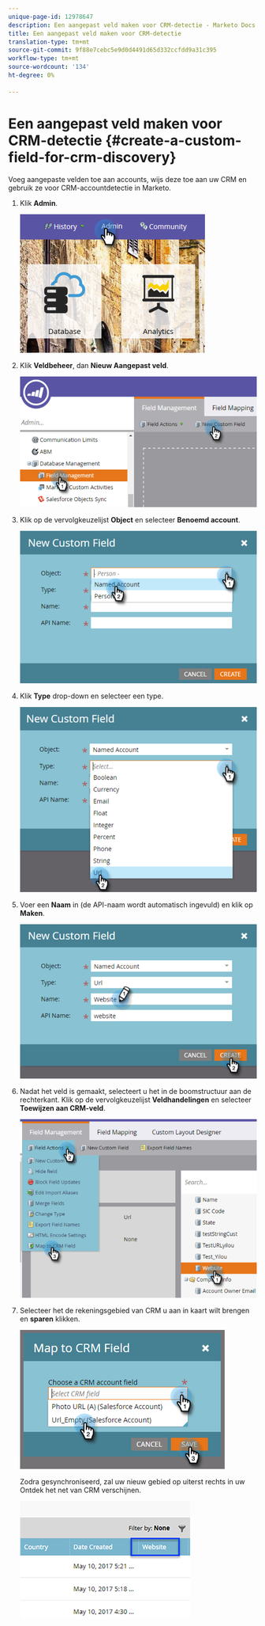 ```yaml
---
unique-page-id: 12978647
description: Een aangepast veld maken voor CRM-detectie - Marketo Docs - Productdocumentatie
title: Een aangepast veld maken voor CRM-detectie
translation-type: tm+mt
source-git-commit: 9f88e7cebc5e9d0d4491d65d332ccfdd9a31c395
workflow-type: tm+mt
source-wordcount: '134'
ht-degree: 0%

---
```



# Een aangepast veld maken voor CRM-detectie {#create-a-custom-field-for-crm-discovery}

Voeg aangepaste velden toe aan accounts, wijs deze toe aan uw CRM en gebruik ze voor CRM-accountdetectie in Marketo.

1. Klik **Admin**.

   ![](assets/admin.png)

1. Klik **Veldbeheer**, dan **Nieuw Aangepast veld**.

   ![](assets/two-4.png)

1. Klik op de vervolgkeuzelijst **Object** en selecteer **Benoemd account**.

   ![](assets/three-3.png)

1. Klik **Type** drop-down en selecteer een type.

   ![](assets/four-3.png)

1. Voer een **Naam** in (de API-naam wordt automatisch ingevuld) en klik op **Maken**.

   ![](assets/five-3.png)

1. Nadat het veld is gemaakt, selecteert u het in de boomstructuur aan de rechterkant. Klik op de vervolgkeuzelijst **Veldhandelingen** en selecteer **Toewijzen aan CRM-veld**.

   ![](assets/six-2.png)

1. Selecteer het de rekeningsgebied van CRM u aan in kaart wilt brengen en **sparen** klikken.

   ![](assets/seven-1.png)

   Zodra gesynchroniseerd, zal uw nieuw gebied op uiterst rechts in uw Ontdek het net van CRM verschijnen.

   ![](assets/eight.png)
